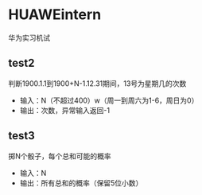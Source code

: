 # HUAWEintern

华为实习机试

## test2

判断1900.1.1到1900+N-1.12.31期间，13号为星期几的次数

- 输入：N（不超过400）w（周一到周六为1-6，周日为0）
- 输出：次数，异常输入返回-1

## test3

掷N个骰子，每个总和可能的概率

- 输入：N
- 输出：所有总和的概率（保留5位小数）
